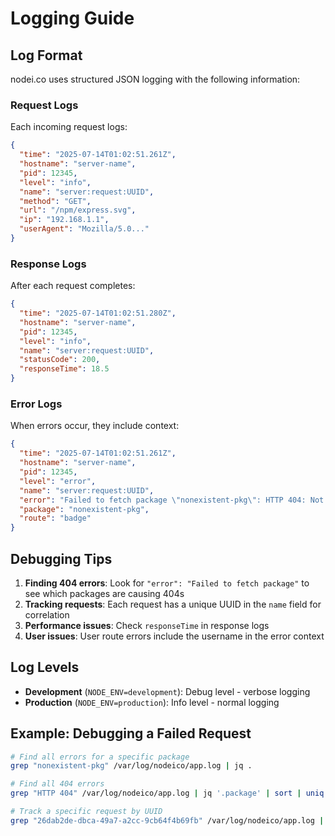 # Logging Guide

## Log Format

nodei.co uses structured JSON logging with the following information:

### Request Logs
Each incoming request logs:
```json
{
  "time": "2025-07-14T01:02:51.261Z",
  "hostname": "server-name",
  "pid": 12345,
  "level": "info",
  "name": "server:request:UUID",
  "method": "GET",
  "url": "/npm/express.svg",
  "ip": "192.168.1.1",
  "userAgent": "Mozilla/5.0..."
}
```

### Response Logs
After each request completes:
```json
{
  "time": "2025-07-14T01:02:51.280Z",
  "hostname": "server-name",
  "pid": 12345,
  "level": "info",
  "name": "server:request:UUID",
  "statusCode": 200,
  "responseTime": 18.5
}
```

### Error Logs
When errors occur, they include context:
```json
{
  "time": "2025-07-14T01:02:51.261Z",
  "hostname": "server-name",
  "pid": 12345,
  "level": "error",
  "name": "server:request:UUID",
  "error": "Failed to fetch package \"nonexistent-pkg\": HTTP 404: Not Found",
  "package": "nonexistent-pkg",
  "route": "badge"
}
```

## Debugging Tips

1. **Finding 404 errors**: Look for `"error": "Failed to fetch package"` to see which packages are causing 404s
2. **Tracking requests**: Each request has a unique UUID in the `name` field for correlation
3. **Performance issues**: Check `responseTime` in response logs
4. **User issues**: User route errors include the username in the error context

## Log Levels

- **Development** (`NODE_ENV=development`): Debug level - verbose logging
- **Production** (`NODE_ENV=production`): Info level - normal logging

## Example: Debugging a Failed Request

```bash
# Find all errors for a specific package
grep "nonexistent-pkg" /var/log/nodeico/app.log | jq .

# Find all 404 errors
grep "HTTP 404" /var/log/nodeico/app.log | jq '.package' | sort | uniq -c

# Track a specific request by UUID
grep "26dab2de-dbca-49a7-a2cc-9cb64f4b69fb" /var/log/nodeico/app.log | jq .
```